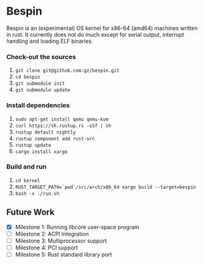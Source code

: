 # Bespin

Bespin is an (experimental) OS kernel for x86-64 (amd64) machines written in
rust. It currently does not do much except for serial output, interrupt handling and loading ELF binaries.

### Check-out the sources
1. `git clone git@github.com:gz/bespin.git`
1. `cd bespin`
1. `git submodule init`
1. `git submodule update`

### Install dependencies
1. `sudo apt-get install qemu qemu-kvm`
1. `curl https://sh.rustup.rs -sSf | sh`
1. `rustup default nightly`
1. `rustup component add rust-src`
1. `rustup update`
1. `cargo install xargo`

### Build and run
1. `cd kernel`
1. ```RUST_TARGET_PATH=`pwd`/src/arch/x86_64 xargo build --target=bespin```
1. `bash -x ./run.sh`

## Future Work
 * [x] Milestone 1: Running libcore user-space program
 * [ ] Milestone 2: ACPI Integration
 * [ ] Milestone 3: Multiprocessor support
 * [ ] Milestone 4: PCI support
 * [ ] Milestone 5: Rust standard library port
